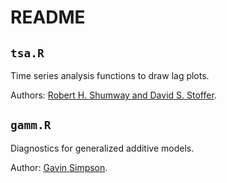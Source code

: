 # README

## `tsa.R`

Time series analysis functions to draw lag plots.

Authors: [Robert H. Shumway and David S. Stoffer](http://www.stat.pitt.edu/stoffer/tsa3/).

## `gamm.R`

Diagnostics for generalized additive models.

Author: [Gavin Simpson](https://github.com/gavinsimpson/random_code).